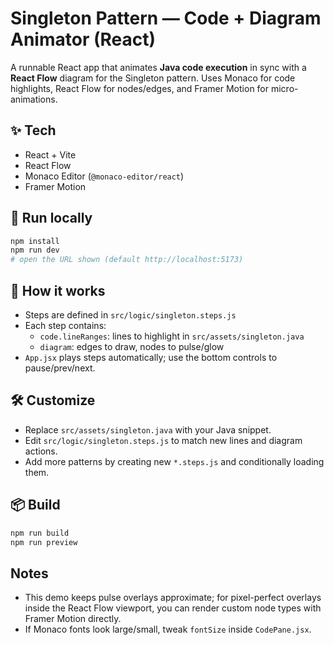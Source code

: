 # Singleton Pattern — Code + Diagram Animator (React)

A runnable React app that animates **Java code execution** in sync with a **React Flow** diagram for the Singleton pattern. 
Uses Monaco for code highlights, React Flow for nodes/edges, and Framer Motion for micro-animations.

## ✨ Tech
- React + Vite
- React Flow
- Monaco Editor (`@monaco-editor/react`)
- Framer Motion

## 🚀 Run locally
```bash
npm install
npm run dev
# open the URL shown (default http://localhost:5173)
```

## 🧠 How it works
- Steps are defined in `src/logic/singleton.steps.js`
- Each step contains:
  - `code.lineRanges`: lines to highlight in `src/assets/singleton.java`
  - `diagram`: edges to draw, nodes to pulse/glow
- `App.jsx` plays steps automatically; use the bottom controls to pause/prev/next.

## 🛠 Customize
- Replace `src/assets/singleton.java` with your Java snippet.
- Edit `src/logic/singleton.steps.js` to match new lines and diagram actions.
- Add more patterns by creating new `*.steps.js` and conditionally loading them.

## 📦 Build
```bash
npm run build
npm run preview
```

## Notes
- This demo keeps pulse overlays approximate; for pixel-perfect overlays inside the React Flow viewport, you can render custom node types with Framer Motion directly.
- If Monaco fonts look large/small, tweak `fontSize` inside `CodePane.jsx`.

